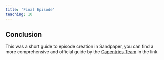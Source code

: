 ```yaml
---
title: 'Final Episode'
teaching: 10
---
```


## Conclusion

This was a short guide to episode creation in Sandpaper, you can find a more comprehensive and official guide by the [Capentries Team](https://carpentries.github.io/sandpaper-docs/index.html) in the link.

